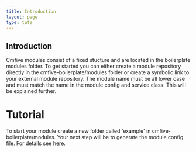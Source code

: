 ```yaml
---
title: Introduction
layout: page
type: tute
---
```


## Introduction

Cmfive modules consist of a fixed stucture and are located in the boilerplate modules folder.
To get started you can either create a module repository directly in the cmfive-boilerplate/modules folder or create a symbolic link to your external module repository.
The module name must be all lower case and must match the name in the module config and service class. This will be explained further. 

# Tutorial

To start your module create a new folder called 'example' in cmfive-boilerplate/modules.
Your next step will be to generate the module config file. For details see [here](config).


